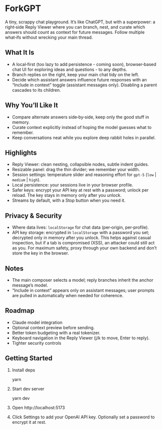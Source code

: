 # ForkGPT

A tiny, scrappy chat playground. It’s like ChatGPT, but with a superpower: a right‑side Reply Viewer where you can branch, nest, and curate which answers should count as context for future messages. Follow multiple what‑ifs without wrecking your main thread.

## What It Is
- A local‑first (too lazy to add persistence - coming soon), browser‑based chat UI for exploring ideas and questions - to any depths.
- Branch replies on the right, keep your main chat tidy on the left.
- Decide which assistant answers influence future responses with an “Include in context” toggle (assistant messages only). Disabling a parent cascades to its children.

## Why You’ll Like It
- Compare alternate answers side‑by‑side, keep only the good stuff in memory.
- Curate context explicitly instead of hoping the model guesses what to remember.
- Keep conversations neat while you explore deep rabbit holes in parallel.

## Highlights
- Reply Viewer: clean nesting, collapsible nodes, subtle indent guides.
- Resizable panel: drag the thin divider; we remember your width.
- Session settings: temperature slider and reasoning effort for `gpt-5` (`low` | `medium` | `high`).
- Local persistence: your sessions live in your browser profile.
- Safer keys: encrypt your API key at rest with a password; unlock per reload. The key stays in memory only after you unlock.
- Streams by default, with a Stop button when you need it.

## Privacy & Security
- Where data lives: `localStorage` for chat data (per‑origin, per‑profile).
- API key storage: encrypted in `localStorage` with a password you set; decrypted only in memory after you unlock. This helps against casual inspection, but if a tab is compromised (XSS), an attacker could still act as you. For maximum safety, proxy through your own backend and don’t store the key in the browser.

## Notes
- The main composer selects a model; reply branches inherit the anchor message’s model.
- “Include in context” appears only on assistant messages; user prompts are pulled in automatically when needed for coherence.

## Roadmap
- Claude model integration
- Optional context preview before sending.
- Better token budgeting with a real tokenizer.
- Keyboard navigation in the Reply Viewer (j/k to move, Enter to reply).
- Tighter security controls

## Getting Started
1. Install deps

   yarn

2. Start dev server

   yarn dev

3. Open http://localhost:5173

4. Click Settings to add your OpenAI API key. Optionally set a password to encrypt it at rest.
